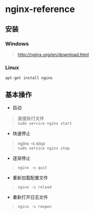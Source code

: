 # nginx-reference

## 安装
### Windows
>http://nginx.org/en/download.html
### Linux
`apt-get install nginx`

## 基本操作
* 启动
>直接执行文件     
`sudo service nginx start`
* 快速停止
>nginx -s stop       
`sudo service nginx stop`
* 逐渐停止
>`nginx -s quit`
* 重新加载配置文件      
>`nginx -s reload`
* 重新打开日志文件      
>`nginx -s reopen`